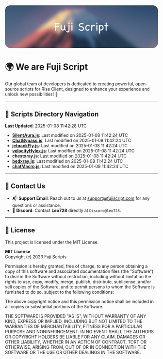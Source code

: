 ![Banner](.github/b.webp)

# 🌍 **We are Fuji Script**

Our global team of developers is dedicated to creating powerful, open-source scripts for Rise Client, designed to enhance your experience and unlock new possibilities! 🌟

---
<!-- SCRIPTS_NAVIGATION_START -->
## 📂 **Scripts Directory Navigation**

**Last Updated**: 2025-01-08 11:42:28 UTC

- **[SilentAura.js](scripts/SilentAura.js)**: Last modified on 2025-01-08 11:42:24 UTC
- **[ChatBypass.js](scripts/ChatBypass.js)**: Last modified on 2025-01-08 11:42:24 UTC
- **[jetpackFly.js](scripts/jetpackFly.js)**: Last modified on 2025-01-08 11:42:24 UTC
- **[velocityHylex.js](scripts/velocityHylex.js)**: Last modified on 2025-01-08 11:42:24 UTC
- **[chestxray.js](scripts/chestxray.js)**: Last modified on 2025-01-08 11:42:24 UTC
- **[bedxray.js](scripts/bedxray.js)**: Last modified on 2025-01-08 11:42:24 UTC
- **[chatMacro.js](scripts/chatMacro.js)**: Last modified on 2025-01-08 11:42:24 UTC

<!-- SCRIPTS_NAVIGATION_END -->

---

## 💬 **Contact Us**  
- 📬 **Support Email**: Reach out to us at [support@fujiscript.com](mailto:support@fujiscript.com) for any questions or assistance.  
- 💬 **Discord**: Contact **Leo728** directly at `Discord@leo728`.

---

## 📜 **License**

This project is licensed under the MIT License.  

**MIT License**  
Copyright (c) 2023 Fuji Scripts  

Permission is hereby granted, free of charge, to any person obtaining a copy of this software and associated documentation files (the "Software"), to deal in the Software without restriction, including without limitation the rights to use, copy, modify, merge, publish, distribute, sublicense, and/or sell copies of the Software, and to permit persons to whom the Software is furnished to do so, subject to the following conditions:  

The above copyright notice and this permission notice shall be included in all copies or substantial portions of the Software.  

THE SOFTWARE IS PROVIDED "AS IS", WITHOUT WARRANTY OF ANY KIND, EXPRESS OR IMPLIED, INCLUDING BUT NOT LIMITED TO THE WARRANTIES OF MERCHANTABILITY, FITNESS FOR A PARTICULAR PURPOSE AND NONINFRINGEMENT. IN NO EVENT SHALL THE AUTHORS OR COPYRIGHT HOLDERS BE LIABLE FOR ANY CLAIM, DAMAGES OR OTHER LIABILITY, WHETHER IN AN ACTION OF CONTRACT, TORT OR OTHERWISE, ARISING FROM, OUT OF OR IN CONNECTION WITH THE SOFTWARE OR THE USE OR OTHER DEALINGS IN THE SOFTWARE.  
